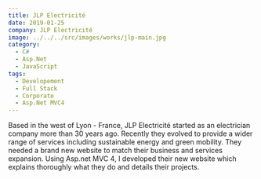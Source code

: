 ```yaml
---
title: JLP Electricité
date: 2019-01-25
company: JLP Electricité
image: ../../../src/images/works/jlp-main.jpg
category:
  - C#
  - Asp.Net
  - JavaScript
tags:
  - Developement
  - Full Stack
  - Corporate
  - Asp.Net MVC4
---
```


Based in the west of Lyon - France, JLP Electricité started as an electrician company more than 30 years ago. Recently they evolved to provide a wider range of services including sustainable energy and green mobility. They needed a brand new website to match their business and services expansion. Using Asp.net MVC 4, I developed their new website which explains thoroughly what they do and details their projects.
